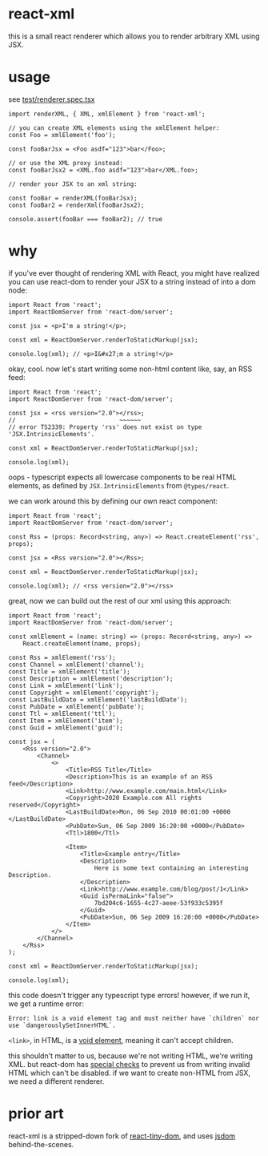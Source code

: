 # react-xml

this is a small react renderer which allows you to render arbitrary XML using JSX.

# usage

see [test/renderer.spec.tsx](test/renderer.spec.tsx)

```tsx
import renderXML, { XML, xmlElement } from 'react-xml';

// you can create XML elements using the xmlElement helper:
const Foo = xmlElement('foo');

const fooBarJsx = <Foo asdf="123">bar</Foo>;

// or use the XML proxy instead:
const fooBarJsx2 = <XML.foo asdf="123">bar</XML.foo>;

// render your JSX to an xml string:

const fooBar = renderXML(fooBarJsx);
const fooBar2 = renderXml(fooBarJsx2);

console.assert(fooBar === fooBar2); // true
```

# why

if you've ever thought of rendering XML with React, you might have realized you can use react-dom to render your JSX to a string instead of into a dom node:

```tsx
import React from 'react';
import ReactDomServer from 'react-dom/server';

const jsx = <p>I'm a string!</p>;

const xml = ReactDomServer.renderToStaticMarkup(jsx);

console.log(xml); // <p>I&#x27;m a string!</p>
```

okay, cool. now let's start writing some non-html content like, say, an RSS feed:

```tsx
import React from 'react';
import ReactDomServer from 'react-dom/server';

const jsx = <rss version="2.0"></rss>;
//                             ~~~~~~
// error TS2339: Property 'rss' does not exist on type 'JSX.IntrinsicElements'.

const xml = ReactDomServer.renderToStaticMarkup(jsx);

console.log(xml);
```

oops - typescript expects all lowercase components to be real HTML elements, as defined by `JSX.IntrinsicElements` from `@types/react`.

we can work around this by defining our own react component:

```tsx
import React from 'react';
import ReactDomServer from 'react-dom/server';

const Rss = (props: Record<string, any>) => React.createElement('rss', props);

const jsx = <Rss version="2.0"></Rss>;

const xml = ReactDomServer.renderToStaticMarkup(jsx);

console.log(xml); // <rss version="2.0"></rss>
```

great, now we can build out the rest of our xml using this approach:

```tsx
import React from 'react';
import ReactDomServer from 'react-dom/server';

const xmlElement = (name: string) => (props: Record<string, any>) =>
	React.createElement(name, props);

const Rss = xmlElement('rss');
const Channel = xmlElement('channel');
const Title = xmlElement('title');
const Description = xmlElement('description');
const Link = xmlElement('link');
const Copyright = xmlElement('copyright');
const LastBuildDate = xmlElement('lastBuildDate');
const PubDate = xmlElement('pubDate');
const Ttl = xmlElement('ttl');
const Item = xmlElement('item');
const Guid = xmlElement('guid');

const jsx = (
	<Rss version="2.0">
		<Channel>
			<>
				<Title>RSS Title</Title>
				<Description>This is an example of an RSS feed</Description>
				<Link>http://www.example.com/main.html</Link>
				<Copyright>2020 Example.com All rights reserved</Copyright>
				<LastBuildDate>Mon, 06 Sep 2010 00:01:00 +0000 </LastBuildDate>
				<PubDate>Sun, 06 Sep 2009 16:20:00 +0000</PubDate>
				<Ttl>1800</Ttl>

				<Item>
					<Title>Example entry</Title>
					<Description>
						Here is some text containing an interesting Description.
					</Description>
					<Link>http://www.example.com/blog/post/1</Link>
					<Guid isPermaLink="false">
						7bd204c6-1655-4c27-aeee-53f933c5395f
					</Guid>
					<PubDate>Sun, 06 Sep 2009 16:20:00 +0000</PubDate>
				</Item>
			</>
		</Channel>
	</Rss>
);

const xml = ReactDomServer.renderToStaticMarkup(jsx);

console.log(xml);
```

this code doesn't trigger any typescript type errors! however, if we run it, we get a runtime error:

```
Error: link is a void element tag and must neither have `children` nor use `dangerouslySetInnerHTML`.
```

`<link>`, in HTML, is a [void element](https://www.w3.org/TR/2011/WD-html-markup-20110113/syntax.html#void-element), meaning it can't accept children.

this shouldn't matter to us, because we're not writing HTML, we're writing XML. but react-dom has [special checks](https://github.com/facebook/react/blob/c1536795cae5101041ef50a59ae29119aa1c2bf4/packages/react-dom/src/shared/omittedCloseTags.js#L21) to prevent us from writing invalid HTML which can't be disabled. if we want to create non-HTML from JSX, we need a different renderer.

# prior art

react-xml is a stripped-down fork of [react-tiny-dom](https://github.com/jiayihu/react-tiny-dom/), and uses [jsdom](https://github.com/jsdom/jsdom) behind-the-scenes.
